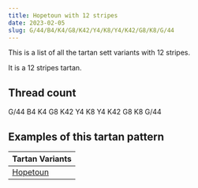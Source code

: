 ```yaml
---
title: Hopetoun with 12 stripes
date: 2023-02-05
slug: G/44/B4/K4/G8/K42/Y4/K8/Y4/K42/G8/K8/G/44
---
```

This is a list of all the tartan sett variants with 12 stripes.

It is a 12 stripes tartan.


## Thread count
G/44 B4 K4 G8 K42 Y4 K8 Y4 K42 G8 K8 G/44

## Examples of this tartan pattern

| Tartan Variants |
|---------------|
| [Hopetoun](/variants/g/44/b4/k4/g8/k42/y4/k8/y4/k42/g8/k8/g/44-b304080-g008000-k000000-yf0c000)||
